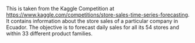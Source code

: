 This is taken from the Kaggle Competition at https://www.kaggle.com/competitions/store-sales-time-series-forecasting. It contains information about the store sales of a particular company in Ecuador. The objective is to forecast daily sales for all its 54 stores and within 33 different product families.
